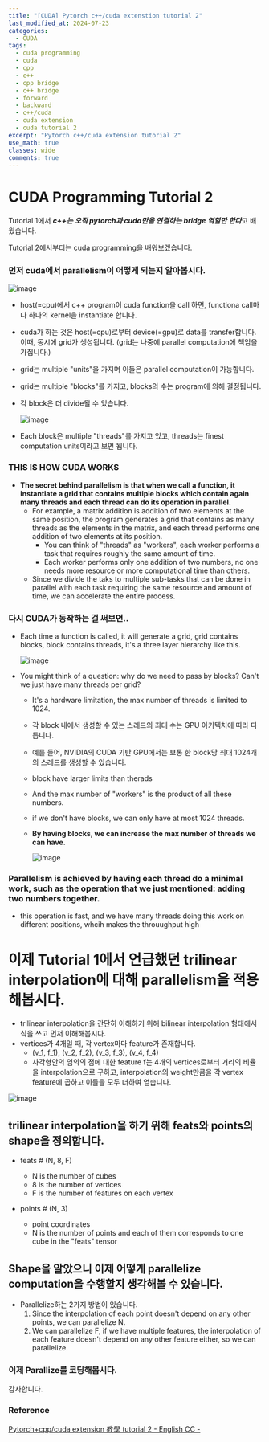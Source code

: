 ```yaml
---
title: "[CUDA] Pytorch c++/cuda extenstion tutorial 2"
last_modified_at: 2024-07-23
categories:
  - CUDA
tags:
  - cuda programming
  - cuda
  - cpp
  - c++
  - cpp bridge
  - c++ bridge
  - forward
  - backward
  - c++/cuda
  - cuda extension
  - cuda tutorial 2
excerpt: "Pytorch c++/cuda extension tutorial 2"
use_math: true
classes: wide
comments: true
---
```


# CUDA Programming Tutorial 2

Tutorial 1에서 ***c++는 오직 pytorch과 cuda만을 연결하는 bridge 역할만 한다***고 배웠습니다.

Tutorial 2에서부터는 cuda programming을 배워보겠습니다.

### 먼저 cuda에서 parallelism이 어떻게 되는지 알아봅시다.

![image](https://github.com/user-attachments/assets/63efeadb-2754-44bd-ac37-fafbc6261f7c)

- host(=cpu)에서 c++ program이 cuda function을 call 하면, functiona call마다 하나의 kernel을 instantiate 합니다.
- cuda가 하는 것은 host(=cpu)로부터 device(=gpu)로 data를 transfer합니다. 이때, 동시에 grid가 생성됩니다. (grid는 나중에 parallel computation에 책임을 가집니다.)
- grid는 multiple "units"을 가지며 이들은 parallel computation이 가능합니다.
- grid는 multiple "blocks"를 가지고, blocks의 수는 program에 의해 결정됩니다.
- 각 block은 더 divide될 수 있습니다.
  
  ![image](https://github.com/user-attachments/assets/4204a994-88ac-4485-8df0-40c99ad7ddc9)

- Each block은 multiple "threads"를 가지고 있고, threads는 finest computation units이라고 보면 됩니다.

### THIS IS HOW CUDA WORKS
- **The secret behind parallelism is that when we call a function, it instantiate a grid that contains multiple blocks which contain again many threads and each thread can do its operation in parallel.**
  - For example, a matrix addition is addition of two elements at the same position, the program generates a grid that contains as many threads as the elements in the matrix, and each thread performs one addition of two elements at its position.
    - You can think of "threads" as "workers", each worker performs a task that requires roughly the same amount of time.
    - Each worker performs only one addition of two numbers, no one needs more resource or more computational time than others.
  - Since we divide the taks to multiple sub-tasks that can be done in parallel with each task requiring the same resource and amount of time, we can accelerate the entire process.

### 다시 CUDA가 동작하는 걸 써보면..

- Each time a function is called, it will generate a grid, grid contains blocks, block contains threads, it's a three layer hierarchy like this.

  ![image](https://github.com/user-attachments/assets/c16b3c9c-5eb4-4c49-8f2b-f7627120ad4f)

- You might think of a question: why do we need to pass by blocks? Can't we just have many threads per grid?
  - It's a hardware limitation, the max number of threads is limited to 1024.
  - 각 block 내에서 생성할 수 있는 스레드의 최대 수는 GPU 아키텍처에 따라 다릅니다.
  - 예를 들어, NVIDIA의 CUDA 기반 GPU에서는 보통 한 block당 최대 1024개의 스레드를 생성할 수 있습니다.
  - block have larger limits than therads
  - And the max number of "workers" is the product of all these numbers.
  - if we don't have blocks, we can only have at most 1024 threads.
  - **By having blocks, we can increase the max number of threads we can have.**
    
    ![image](https://github.com/user-attachments/assets/5335a50b-6892-41d4-8cb4-37057a46aa7f)

### Parallelism is achieved by having each thread do a minimal work, such as the operation that we just mentioned: adding two numbers together.

- this operation is fast, and we have many threads doing this work on different positions, whcih makes the throuughput high

# 이제 Tutorial 1에서 언급했던 trilinear interpolation에 대해 parallelism을 적용해봅시다.

- trilinear interpolation을 간단히 이해하기 위해 bilinear interpolation 형태에서 식을 쓰고 먼저 이해해봅시다.
- vertices가 4개일 때, 각 vertex마다 feature가 존재합니다.
  - (v_1, f_1), (v_2, f_2), (v_3, f_3), (v_4, f_4)
  - 사각형안의 임의의 점에 대한 feature f는 4개의 vertices로부터 거리의 비율을 interpolation으로 구하고, interpolation의 weight만큼을 각 vertex feature에 곱하고 이들을 모두 더하여 얻습니다.

![image](https://github.com/user-attachments/assets/fac85e28-21e1-4482-b7d6-79fee5e32627)

## trilinear interpolation을 하기 위해 feats와 points의 shape을 정의합니다.

- feats # (N, 8, F)
  - N is the number of cubes
  - 8 is the number of vertices
  - F is the number of features on each vertex

- points # (N, 3)
  - point coordinates
  - N is the number of points and each of them corresponds to one cube in the "feats" tensor

## Shape을 알았으니 이제 어떻게 parallelize computation을 수행할지 생각해볼 수 있습니다.

- Parallelize하는 2가지 방법이 있습니다.
   1. Since the interpolation of each point doesn't depend on any other points, we can parallelize N.
   2. We can parallelize F, if we have multiple features, the interpolation of each feature doesn't depend on any other feature either, so we can parallelize.
 
### 이제 Parallize를 코딩해봅시다.





감사합니다.

### Reference
[Pytorch+cpp/cuda extension 教學 tutorial 2 - English CC -](https://www.youtube.com/watch?v=_QqG_I8nfH0&list=PLDV2CyUo4q-LKuiNltBqCKdO9GH4SS_ec&index=2)
